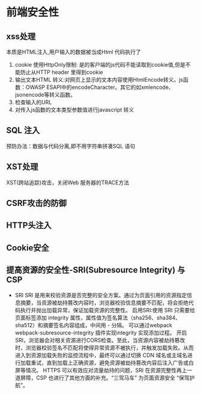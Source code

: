 # 前端安全性
## xss处理
本质是HTML注入,用户输入的数据被当成Html 代码执行了
1. cookie 使用HttpOnly限制: 是的客户端的js代码不能读取到cookie值,但是不能防止从HTTP header 里得到cookie
2. 输出文本HTML 转义:对网页上显示的文本内容使用HtmlEncode转义。js函数：OWASP ESAPI中的encodeCharacter。其它的如xmlencode、jsonencode等转义函数。
3. 检查输入的URL
4. 对传入js函数的文本类型参数值进行javascript 转义
## SQL 注入
预防办法：数据与代码分离,即不用字符串拼凑SQL 语句
## XST处理
XST(跨站追踪)攻击，关闭Web 服务器的TRACE方法
## CSRF攻击的防御
## HTTP头注入
## Cookie安全
## 提高资源的安全性-SRI(Subresource Integrity) 与CSP
 - SRI
 SRI 是用来校验资源是否完整的安全方案。通过为页面引用的资源指定信息摘要，当资源被劫持篡改内容时，浏览器校验信息摘要不匹配，将会拒绝代码执行并抛出加载异常，保证加载资源的完整性。
 启用SRI:使用 SRI 只需要给页面标签添加 integrity 属性，属性值为签名算法（sha256、sha384、sha512）和摘要签名内容组成，中间用 - 分隔。
 可以通过webpack webpack-subresource-integrity 插件实现integrity 实现添加过程。
 开启SRI，浏览器会对相关资源进行CORS检查。至此，当资源内容被劫持篡改时，浏览器校验签名不匹配将使得异常资源不被执行，并触发加载失败。从而进入到资源加载失败的监控流程中，最终可以通过切换 CDN 域名或主域名进行加载重试，直到加载上正确资源，避免资源被劫持篡改内容后注入广告或白屏等情况。
 HTTPS 可以有效应对流量劫持的问题，SRI 在资源完整性再上一道屏障，CSP 也进行了其他方面的补充。“三驾马车” 为页面资源安全 “保驾护航”。
